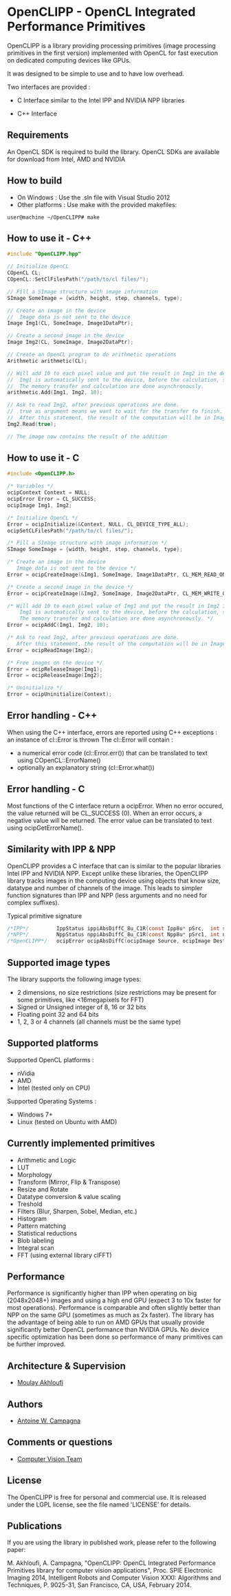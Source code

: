 OpenCLIPP - OpenCL Integrated Performance Primitives
=========================================================

OpenCLIPP is a library providing processing primitives (image processing primitives in the first version) implemented with OpenCL for fast execution on dedicated computing devices like GPUs.

It was designed to be simple to use and to have low overhead.

Two interfaces are provided :

 - C Interface similar to the Intel IPP and NVIDIA NPP libraries      
      
 - C++ Interface
      

Requirements
------------

An OpenCL SDK is required to build the library.
OpenCL SDKs are available for download from Intel, AMD and NVIDIA


How to build
------------

 - On Windows : Use the .sln file with Visual Studio 2012
 - Other platforms : Use make with the provided makefiles:
```
user@machine ~/OpenCLIPP# make
```

How to use it - C++
-------------------

``` C++
#include "OpenCLIPP.hpp"

// Initialize OpenCL
COpenCL CL;    
COpenCL::SetClFilesPath("/path/to/cl files/");

// Fill a SImage structure with image information
SImage SomeImage = {width, height, step, channels, type);

// Create an image in the device
//  Image data is not sent to the device
Image Img1(CL, SomeImage, Image1DataPtr);

// Create a second image in the device
Image Img2(CL, SomeImage, Image2DataPtr);

// Create an OpenCL program to do arithmetic operations
Arithmetic arithmetic(CL);

// Will add 10 to each pixel value and put the result in Img2 in the device
//  Img1 is automatically sent to the device, before the calculation, since it was not sent previously.
//  The memory transfer and calculation are done asynchronously.
arithmetic.Add(Img1, Img2, 10);

// Ask to read Img2, after previous operations are done.
//  true as argument means we want to wait for the transfer to finish.
//  After this statement, the result of the computation will be in Image2DataPtr.
Img2.Read(true);

// The image now contains the result of the addition
```

How to use it - C
-----------------

``` C
#include <OpenCLIPP.h>

/* Variables */
ocipContext Context = NULL;
ocipError Error = CL_SUCCESS;
ocipImage Img1, Img2;

/* Initialize OpenCL */
Error = ocipInitialize(&Context, NULL, CL_DEVICE_TYPE_ALL);
ocipSetCLFilesPath("/path/to/cl files/");

/* Fill a SImage structure with image information */
SImage SomeImage = {width, height, step, channels, type};

/* Create an image in the device
   Image data is not sent to the device */
Error = ocipCreateImage(&Img1, SomeImage, Image1DataPtr, CL_MEM_READ_ONLY);

/* Create a second image in the device */
Error = ocipCreateImage(&Img2, SomeImage, Image2DataPtr, CL_MEM_WRITE_ONLY);

/* Will add 10 to each pixel value of Img1 and put the result in Img2 in the device
    Img1 is automatically sent to the device, before the calculation, since it was not sent previously.
    The memory transfer and calculation are done asynchronously. */
Error = ocipAddC(Img1, Img2, 10);

/* Ask to read Img2, after previous operations are done.
   After this statement, the result of the computation will be in Image2DataPtr. */
Error = ocipReadImage(Img2);

/* Free images on the device */
Error = ocipReleaseImage(Img1);
Error = ocipReleaseImage(Img2);

/* Uninitialize */
Error = ocipUninitialize(Context);
```

Error handling - C++
--------------------

When using the C++ interface, errors are reported using C++ exceptions : an instance of cl::Error is thrown
The cl::Error will contain :

 - a numerical error code (cl::Error.err()) that can be translated to text using COpenCL::ErrorName()
 - optionally an explanatory string (cl::Error.what())

Error handling - C
------------------

Most functions of the C interface return a ocipError.
When no error occured, the value returned will be CL_SUCCESS (0). When an error occurs, a negative value will be returned. The error value can be translated to text using ocipGetErrorName().

Similarity with IPP & NPP
-------------------------

OpenCLIPP provides a C interface that can is similar to the popular libraries Intel IPP and NVIDIA NPP.
Except unlike these libraries, the OpenCLIPP library tracks images in the computing device using objects that know size, datatype and number of channels of the image. This leads to simpler function signatures than IPP and NPP (less arguments and no need for complex suffixes).

Typical primitive signature
``` C
/*IPP*/			IppStatus ippiAbsDiffC_8u_C1R(const Ipp8u* pSrc,  int srcStep,   Ipp8u* pDst, int dstStep,  IppiSize roiSize,  int value);
/*NPP*/			NppStatus nppiAbsDiffC_8u_C1R(const Npp8u* pSrc1, int nSrc1Step, Npp8u* pDst, int nDstStep, NppiSize oSizeROI, Npp8u nConstant);
/*OpenCLIPP*/	ocipError ocipAbsDiffC(ocipImage Source, ocipImage Dest, float value);
```


Supported image types
---------------------

The library supports the following image types:

- 2 dimensions, no size restrictions (size restrictions may be present for some primitives, like <16megapixels for FFT)
- Signed or Unsigned integer of 8, 16 or 32 bits
- Floating point 32 and 64 bits
- 1, 2, 3 or 4 channels (all channels must be the same type)
	
Supported platforms
-------------------

Supported OpenCL platforms :

- nVidia
- AMD
- Intel (tested only on CPU)
	
Supported Operating Systems :

- Windows 7+
- Linux (tested on Ubuntu with AMD)
	

Currently implemented primitives
--------------------------------

- Arithmetic and Logic
- LUT
- Morphology
- Transform (Mirror, Flip & Transpose)
- Resize and Rotate
- Datatype conversion & value scaling
- Treshold
- Filters (Blur, Sharpen, Sobel, Median, etc.)
- Histogram
- Pattern matching
- Statistical reductions
- Blob labeling
- Integral scan
- FFT (using external library clFFT)

Performance
-----------

Performance is significantly higher than IPP when operating on big (2048x2048+) images and using a high end GPU (expect 3 to 10x faster for most operations).
Performance is comparable and often slightly better than NPP on the same GPU (sometimes as much as 2x faster).
The library has the advantage of being able to run on AMD GPUs that usually provide significantly better OpenCL performance than NVIDIA GPUs.
No device specific optimization has been done so performance of many primitives can be further improved.

Architecture & Supervision
--------------------------

- [Moulay Akhloufi](mailto:moulay.akhloufi@crvi.ca)

Authors
-------

- [Antoine W. Campagna](mailto:antoine.campagna@crvi.ca)

Comments or questions
---------------------

- [Computer Vision Team](mailto:vision@crvi.ca)

License
-------

The OpenCLIPP is free for personal and commercial use.
It is released under the LGPL license, see the file named 'LICENSE' for details.

Publications
------------

If you are using the library in published work, please refer to the following paper:

M. Akhloufi, A. Campagna, "OpenCLIPP: OpenCL Integrated Performance Primitives library for computer vision applications", Proc. SPIE Electronic Imaging 2014, Intelligent Robots and Computer Vision XXXI: Algorithms and Techniques, P. 9025-31, San Francisco, CA, USA, February 2014.

